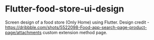 # Flutter-food-store-ui-design
Screen design of a food store (Only Home) using Flutter.  Design credit - https://dribbble.com/shots/5522098-Food-app-search-page-product-page/attachments
custom extension method page.
